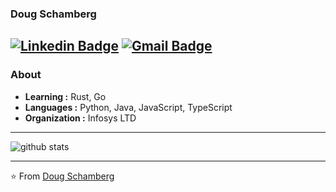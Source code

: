 ### Doug Schamberg 
[![Linkedin Badge](https://img.shields.io/badge/-Doug_Schamberg-blue?style=flat-square&logo=Linkedin&logoColor=white&link=https://www.linkedin.com/in/doug-schamberg-60b840149/)](https://www.linkedin.com/in/doug-schamberg-60b840149/) [![Gmail Badge](https://img.shields.io/badge/-doug.schamberg@gmail.com-c14438?style=flat-square&logo=Gmail&logoColor=white&link=mailto:doug.schamberg@gmail.com)](mailto:doug.schamberg@gmail.com)
---------------------------------------------------------------------------------------------------------------------------------------------------------------------------------
### About

-  **Learning :** Rust, Go
-  **Languages :** Python, Java, JavaScript, TypeScript
-  **Organization :** Infosys LTD

---------------------------------------------------------------------------------------------------------------------------------------------------------------------------------

![github stats](https://github-readme-stats.vercel.app/api?username=polarpop&show_icons=true&count_private=true)

---------------------------------------------------------------------------------------------------------------------------------------------------------------------------------


⭐️ From [Doug Schamberg](https://github.com/polarpop)


